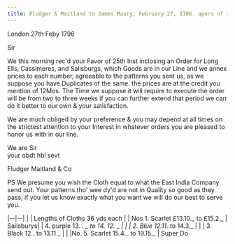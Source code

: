 ```yaml
---
title: Fludger & Maitland to James Maury, February 27, 1796. apers of James Maury, 1769-1917, Accession #3888 and #3888-a, Special Collections, University of Virginia Library, Charlottesville, Va. (Imgs 3888B2_876+)
---
```


London 27th Feby 1796

Sir

We this morning rec'd your Favor of 25th Inst inclosing an Order for Long Ells, Cassimeres, and Salisburgs, which Goods are in our Line and we annex prices to each number, agreeable to the patterns you sent us, as we suppose you have Duplicates of the same. the prices are at the credit you mention of 12Mos. The Time we suppose it will require to execute the order will be from two to three weeks if you can further extend that period we can do it better to our own & your satisfaction.

We are much obliged by your preference & you may depend at all times on the strictest attention to your Interest in whatever orders you are pleased to honor us with in our line.

We are Sir  
your obdt hbl sevt

Fludger Maitland & Co

PS We presume you wish the Cloth equal to what the East India Company send out. Your patterns tho' wee dy'd are not in Quality so good as they pass, if you let us know exactly what you want we will do our best to serve you.

|--|--|
| | Lengths of Cloths 36 yds each |
| Nos 1. Scarlet £13.10._ to £15.2._ | Sailsburys|
| 4. purple 13. _. _ to 14. 12. _ | |
| 2. Blue 12.11._ to 14.3._ | |
| 3. Black 12._._ to 13.11._ | |
|No. 5. Scarlet 15.4._ to 19.15._ | Super Do